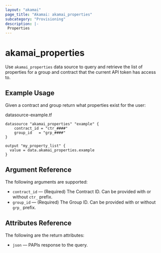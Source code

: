 ```yaml
---
layout: "akamai"
page_title: "Akamai: akamai_properties"
subcategory: "Provisioning"
description: |-
 Properties
---
```


# akamai_properties


Use `akamai_properties` data source to query and retrieve the list of properties for a group and contract 
that the current API token has access to. 

## Example Usage

Given a contract and group return what properties exist for the user:

datasource-example.tf
```hcl-terraform
datasource "akamai_properties" "example" {
    contract_id = "ctr_####"
    group_id   = "grp_####"
}

output "my_property_list" {
  value = data.akamai_properties.example
}
```

## Argument Reference

The following arguments are supported:

* `contract_id` — (Required) The Contract ID.  Can be provided with or without `ctr_` prefix.
* `group_id` — (Required) The Group ID. Can be provided with or without `grp_` prefix.

## Attributes Reference

The following are the return attributes:

* `json` — PAPIs response to the query.
